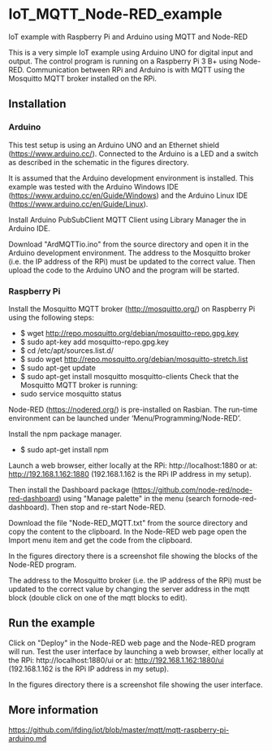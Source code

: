 # IoT_MQTT_Node-RED_example
IoT example with Raspberry Pi and Arduino using MQTT and Node-RED

This is a very simple IoT example using Arduino UNO for digital input and output.
The control program is running on a Raspberry Pi 3 B+ using Node-RED.
Communication between RPi and Arduino is with MQTT using the Mosquitto MQTT broker
installed on the RPi.

## Installation
### Arduino
This test setup is using an Arduino UNO and an Ethernet shield (https://www.arduino.cc/). 
Connected to the Arduino is a LED and a switch as described in the schematic in the figures directory.

It is assumed that the Arduino development environment is installed.
This example was tested with the Arduino Windows IDE (https://www.arduino.cc/en/Guide/Windows)
and the Arduino Linux IDE (https://www.arduino.cc/en/Guide/Linux).

Install Arduino PubSubClient MQTT Client using Library Manager the in Arduino IDE.

Download "ArdMQTTio.ino" from the source directory and open it in the Arduino development environment.
The address to the Mosquitto broker (i.e. the IP address of the RPi) must be updated to the correct value.
Then upload the code to the Arduino UNO and the program will be started.

### Raspberry Pi
Install the Mosquitto MQTT broker (http://mosquitto.org/) on Raspberry Pi using the following steps:
* $ wget http://repo.mosquitto.org/debian/mosquitto-repo.gpg.key
* $ sudo apt-key add mosquitto-repo.gpg.key
* $ cd /etc/apt/sources.list.d/
* $ sudo wget http://repo.mosquitto.org/debian/mosquitto-stretch.list
* $ sudo apt-get update
* $ sudo apt-get install mosquitto mosquitto-clients
Check that the Mosquitto MQTT broker is running:
* sudo service mosquitto status

Node-RED (https://nodered.org/) is pre-installed on Rasbian. 
The run-time environment can be launched under ‘Menu/Programming/Node-RED’.

Install the npm package manager.
* $ sudo apt-get install npm

Launch a web browser, either locally at the RPi: http://localhost:1880 or at: http://192.168.1.162:1880 
(192.168.1.162 is the RPi IP address in my setup).
  
Then install the Dashboard package (https://github.com/node-red/node-red-dashboard)
using "Manage palette" in the menu (search fornode-red-dashboard).
Then stop and re-start Node-RED.

Download the file "Node-RED_MQTT.txt" from the source directory and copy the content to the clipboard.
In the Node-RED web page open the Import menu item and get the code from the clipboard.

In the figures directory there is a screenshot file showing the blocks of the Node-RED program.

The address to the Mosquitto broker (i.e. the IP address of the RPi) must be updated to the correct value 
by changing the server address in the mqtt block (double click on one of the mqtt blocks to edit).

## Run the example
Click on "Deploy" in the Node-RED web page and the Node-RED program will run.
Test the user interface by launching a web browser, either locally at the RPi: http://localhost:1880/ui or at: http://192.168.1.162:1880/ui 
(192.168.1.162 is the RPi IP address in my setup).

In the figures directory there is a screenshot file showing the user interface.

## More information
https://github.com/ifding/iot/blob/master/mqtt/mqtt-raspberry-pi-arduino.md

